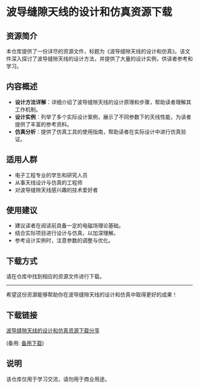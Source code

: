 # 波导缝隙天线的设计和仿真资源下载

## 资源简介

本仓库提供了一份详尽的资源文件，标题为《波导缝隙天线的设计和仿真》。该文件深入探讨了波导缝隙天线的设计方法，并提供了大量的设计实例，供读者参考和学习。

## 内容概述

- **设计方法详解**：详细介绍了波导缝隙天线的设计原理和步骤，帮助读者理解其工作机制。
- **设计实例**：列举了多个实际设计案例，展示了不同参数下的天线性能，为读者提供了丰富的参考资料。
- **仿真分析**：提供了仿真工具的使用指南，帮助读者在实际设计中进行仿真验证。

## 适用人群

- 电子工程专业的学生和研究人员
- 从事天线设计与仿真的工程师
- 对波导缝隙天线感兴趣的技术爱好者

## 使用建议

- 建议读者在阅读前具备一定的电磁场理论基础。
- 结合实际项目进行设计与仿真，以加深理解。
- 参考设计实例时，注意参数的调整与优化。

## 下载方式

请在仓库中找到相应的资源文件进行下载。

---

希望这份资源能够帮助你在波导缝隙天线的设计和仿真中取得更好的成果！

## 下载链接
[波导缝隙天线的设计和仿真资源下载分享](https://pan.quark.cn/s/7305bb59f5c5) 

(备用: [备用下载](https://pan.baidu.com/s/1pl0m_edpUL7fHjBZ6Jt5Hg?pwd=1234))

## 说明

该仓库仅用于学习交流，请勿用于商业用途。
